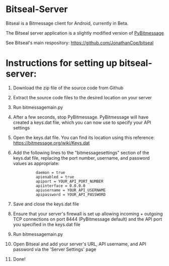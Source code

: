 Bitseal-Server
=======

Bitseal is a Bitmessage client for Android, currently in Beta. 

The Bitseal server application is a slightly modified version of  <a href="https://github.com/bitmessage/pybitmessage">PyBitmessage</a> 

See Bitseal's main respository: https://github.com/JonathanCoe/bitseal


Instructions for setting up bitseal-server:
===

1) Download the zip file of the source code from Github

2) Extract the source code files to the desired location on your server

3) Run bitmessagemain.py

4) After a few seconds, stop PyBitmessage. PyBitmessage will have created a keys.dat file, which you can now use to specify your API settings

5) Open the keys.dat file. You can find its location using this reference: https://bitmessage.org/wiki/Keys.dat

6) Add the following lines to the "bitmessagesettings" section of the keys.dat file, replacing the port number, username, and password values as appropriate:  
  
                 daemon = true   
                 apienabled = true   
                 apiport = YOUR_API_PORT_NUMBER   
                 apiinterface = 0.0.0.0   
                 apiusername = YOUR_API_USERNAME   
                 apipassword = YOUR_API_PASSWORD   

7) Save and close the keys.dat file

8) Ensure that your server's firewall is set up allowing incoming + outgoing TCP connections on port 8444 (PyBitmessage default) and the API port you specified in the keys.dat file

9) Run bitmessagemain.py

10) Open Bitseal and add your server's URL, API username, and API password via the 'Server Settings' page

11) Done!
